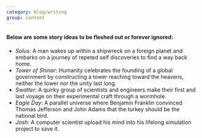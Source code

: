 ```yaml
---
category: blog/writing
group: content
---
```

#### Below are some story ideas to be fleshed out or forever ignored:
- _Solus_: A man wakes up within a shipwreck on a foreign planet and embarks on a journey of repeted self discoveries to find a way back home.
- _Tower of Shinar_: Humanity celebrates the founding of a global government by constructing a tower reaching toward the heavens, neither the tower nor the unity last long.
- _Swatter_: A quirky group of scientists and engineers make their first and last voyage on their experimental craft through a wormhole.
- _Eagle Day_: A parallel universe where Benjamin Franklin convinced Thomas Jefferson and John Adams that the turkey should be the national bird.
- _Josh_: A computer scientist upload his mind into his lifelong simulation project to save it.